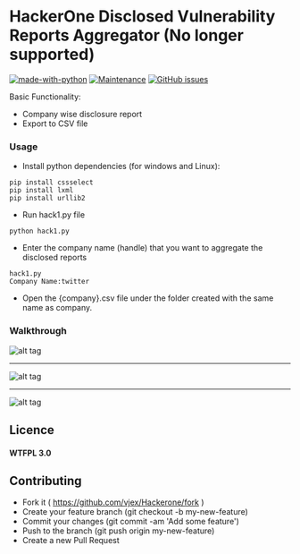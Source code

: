 # HackerOne Disclosed Vulnerability Reports Aggregator (No longer supported)
[![made-with-python](https://img.shields.io/badge/Made%20with-Python-1f425f.svg)](https://www.python.org/)  [![Maintenance](https://img.shields.io/badge/Maintained%3F-no-red.svg)]() [![GitHub issues](https://img.shields.io/github/issues/Naereen/StrapDown.js.svg)](https://GitHub.com/vjex/hackerone/issues/)


Basic Functionality:

 * Company wise disclosure report
 * Export to CSV file



### Usage

   - Install python dependencies (for windows and Linux):

```
pip install cssselect
pip install lxml
pip install urllib2
```

   - Run hack1.py file
```
python hack1.py
```

   - Enter the company name (handle) that you want to aggregate the disclosed reports

```
hack1.py
Company Name:twitter
```

   - Open the {company}.csv file under the folder created with the same name as company.

### Walkthrough

![alt tag](http://i.imgur.com/xWj8htp.gif)
 _____
![alt tag](http://i.imgur.com/qBdhQJ9.gif)   
_____
![alt tag](http://i.imgur.com/3yUZOnS.gif)   


## Licence 
#### WTFPL 3.0

##  Contributing

  -  Fork it ( https://github.com/vjex/Hackerone/fork )
  - Create your feature branch (git checkout -b my-new-feature)
  - Commit your changes (git commit -am 'Add some feature')
  - Push to the branch (git push origin my-new-feature)
  - Create a new Pull Request
